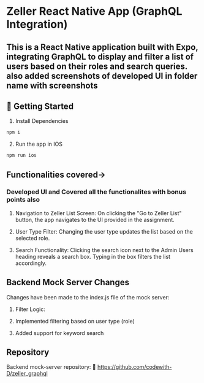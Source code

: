 # Zeller React Native App (GraphQL Integration)

This is a React Native application built with **Expo**, integrating **GraphQL** to display and filter a list of users based on their roles and search queries.
also added screenshots of developed UI in folder name with **screenshots**
---

## 🚀 Getting Started

1. Install Dependencies

```bash
npm i
```

2. Run the app in IOS

```bash
npm run ios
```

## Functionalities covered-> 
### Developed UI and Covered all the functionalites with bonus points also
1. Navigation to Zeller List Screen:
On clicking the "Go to Zeller List" button, the app navigates to the UI provided in the assignment.

2. User Type Filter:
Changing the user type updates the list based on the selected role.

3. Search Functionality:
Clicking the search icon next to the Admin Users heading reveals a search box.
Typing in the box filters the list accordingly.

## Backend Mock Server Changes
Changes have been made to the index.js file of the mock server:
1. Filter Logic:

2. Implemented filtering based on user type (role)

3. Added support for keyword search

## Repository
Backend mock-server repository:
🔗 https://github.com/codewith-D/zeller_graphql